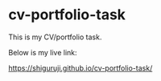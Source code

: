 # cv-portfolio-task

This is my CV/portfolio task.

Below is my live link:

https://shiguruji.github.io/cv-portfolio-task/
